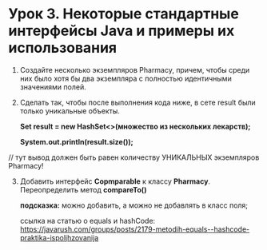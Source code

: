 # **Урок 3. Некоторые стандартные интерфейсы Java и примеры их использования**

1) Создайте несколько экземпляров Pharmacy, причем, 
чтобы среди них было хотя бы два экземпляра с полностью идентичными значениями полей.


2) Сделать так, чтобы после выполнения кода ниже, в сете result были только уникальные объекты.
 
    **Set result = new HashSet<>(множество из нескольких лекарств);** 

    **System.out.println(result.size());** 

// тут вывод должен быть равен количеству УНИКАЛЬНЫХ экземпляров Pharmacy!


3) Добавить интерфейс **Copmparable<Pharmacy>** к классу **Pharmacy**. Переопределить метод **compareTo()** 

    **подсказка:** можно добавить, а можно не добавлять в класс поля;


    ссылка на статью о equals и hashCode: https://javarush.com/groups/posts/2179-metodih-equals--hashcode-praktika-ispoljhzovanija
